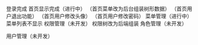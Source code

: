 登录完成
首页显示完成（进行中） 
    （首页菜单改为后台组装树形数据）
    （首页用户退出功能）
    （首页用户修改头像）
    （首页用户修改密码）
菜单管理（进行中）
    菜单列表不显示
权限管理（未开发）
    权限树改为后端组装
角色管理（未开发）

用户管理（未开发）


